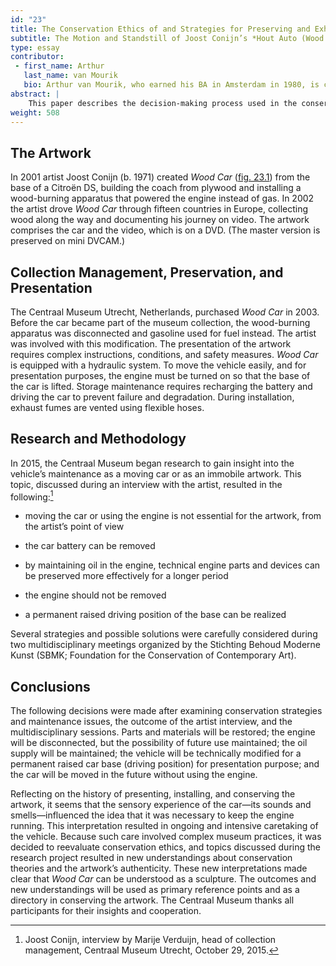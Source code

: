 ```yaml
---
id: "23"
title: The Conservation Ethics of and Strategies for Preserving and Exhibiting an Operational Car
subtitle: The Motion and Standstill of Joost Conijn’s *Hout Auto (Wood Car)*
type: essay
contributor:
 - first_name: Arthur
   last_name: van Mourik
   bio: Arthur van Mourik, who earned his BA in Amsterdam in 1980, is collection manager at the Centraal Museum Utrecht, where he specializes in preserving contemporary artworks. He has worked for several institutions, including the Rijksmuseum Amsterdam and the Van Abbemuseum (Eindhoven, Netherlands). He was selected by the Mondriaan Fund for a research project at Instituto Buena Bista platform for contemporary art in Curaçao in 2016.
abstract: |
    This paper describes the decision-making process used in the conservation of *Hout Auto (Wood Car)* by Joost Conijn (b. 1971). One of the crucial questions behind conservation strategies was whether to interpret the vehicle as a kinetic artwork or as a motionless relic. Possible approaches toward the work’s preservation were discussed with the artist and with a panel of professionals from various disciplines. These discussions, which resulted in the decision to preserve the vehicle as a static sculpture, brought new insights to different analytical approaches.
weight: 508
---
```


## The Artwork

In 2001 artist Joost Conijn (b. 1971) created *Wood Car* ([fig. 23.1](#23.1)) from the base of a Citroën DS, building the coach from plywood and installing a wood-burning apparatus that powered the engine instead of gas. In 2002 the artist drove *Wood Car* through fifteen countries in Europe, collecting wood along the way and documenting his journey on video. The artwork comprises the car and the video, which is on a DVD. (The master version is preserved on mini DVCAM.)

## Collection Management, Preservation, and Presentation

The Centraal Museum Utrecht, Netherlands, purchased *Wood Car* in 2003. Before the car became part of the museum collection, the wood-burning apparatus was disconnected and gasoline used for fuel instead. The artist was involved with this modification. The presentation of the artwork requires complex instructions, conditions, and safety measures. *Wood Car* is equipped with a hydraulic system. To move the vehicle easily, and for presentation purposes, the engine must be turned on so that the base of the car is lifted. Storage maintenance requires recharging the battery and driving the car to prevent failure and degradation. During installation, exhaust fumes are vented using flexible hoses.

## Research and Methodology

In 2015, the Centraal Museum began research to gain insight into the vehicle’s maintenance as a moving car or as an immobile artwork. This topic, discussed during an interview with the artist, resulted in the following:[^1]

-   moving the car or using the engine is not essential for the artwork, from the artist’s point of view

-   the car battery can be removed

-   by maintaining oil in the engine, technical engine parts and devices can be preserved more effectively for a longer period

-   the engine should not be removed

-   a permanent raised driving position of the base can be realized

Several strategies and possible solutions were carefully considered during two multidisciplinary meetings organized by the Stichting Behoud Moderne Kunst (SBMK; Foundation for the Conservation of Contemporary Art).

## Conclusions

The following decisions were made after examining conservation strategies and maintenance issues, the outcome of the artist interview, and the multidisciplinary sessions. Parts and materials will be restored; the engine will be disconnected, but the possibility of future use maintained; the oil supply will be maintained; the vehicle will be technically modified for a permanent raised car base (driving position) for presentation purpose; and the car will be moved in the future without using the engine.

Reflecting on the history of presenting, installing, and conserving the artwork, it seems that the sensory experience of the car—its sounds and smells—influenced the idea that it was necessary to keep the engine running. This interpretation resulted in ongoing and intensive caretaking of the vehicle. Because such care involved complex museum practices, it was decided to reevaluate conservation ethics, and topics discussed during the research project resulted in new understandings about conservation theories and the artwork’s authenticity. These new interpretations made clear that *Wood Car* can be understood as a sculpture. The outcomes and new understandings will be used as primary reference points and as a directory in conserving the artwork. The Centraal Museum thanks all participants for their insights and cooperation.

[^1]: Joost Conijn, interview by Marije Verduijn, head of collection management, Centraal Museum Utrecht, October 29, 2015.
